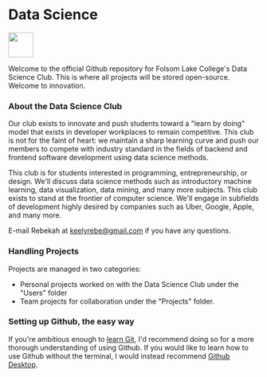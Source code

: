 # Data Science

<img src="http://i.imgur.com/pQWh0gz.png" height="50">

Welcome to the official Github repository for Folsom Lake College's Data Science Club. This is where all projects will be stored open-source. Welcome to innovation.

### About the Data Science Club
Our club exists to innovate and push students toward a "learn by doing" model that exists in developer workplaces to remain competitive. This club is not for the faint of heart: we maintain a sharp learning curve and push our members to compete with industry standard in the fields of backend and frontend software development using data science methods.

This club is for students interested in programming, entrepreneurship, or design. We'll discuss data science methods such as introductory machine learning, data visualization, data mining, and many more subjects. This club exists to stand at the frontier of computer science. We'll engage in subfields of development highly desired by companies such as Uber, Google, Apple, and many more.

E-mail Rebekah at keelyrebe@gmail.com if you have any questions.

### Handling Projects
Projects are  managed in two categories:
  - Personal projects worked on with the Data Science Club under the "Users" folder
  - Team projects for collaboration under the "Projects" folder.

### Setting up Github, the easy way
If you're ambitious enough to [learn Git](http://product.hubspot.com/blog/git-and-github-tutorial-for-beginners), I'd recommend doing so for a more thorough understanding of using Github. If you would like to learn how to use Github without the terminal, I would instead recommend [Github Desktop](https://desktop.github.com/).
